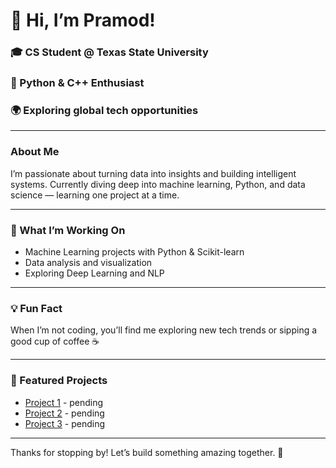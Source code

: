 # 👋 Hi, I’m Pramod!

### 🎓 CS Student @ Texas State University  
### 🤖 Python & C++ Enthusiast  
### 🌍 Exploring global tech opportunities
---

### About Me
I’m passionate about turning data into insights and building intelligent systems. Currently diving deep into machine learning, Python, and data science — learning one project at a time.

---

### 🚀 What I’m Working On
- Machine Learning projects with Python & Scikit-learn  
- Data analysis and visualization  
- Exploring Deep Learning and NLP  

---

### 💡 Fun Fact  
When I’m not coding, you’ll find me exploring new tech trends or sipping a good cup of coffee ☕️

---

### 📌 Featured Projects  
<!-- You can pin these repos on GitHub and link here -->
- [Project 1](https://github.com/yourusername/project1) - pending 
- [Project 2](https://github.com/yourusername/project2) - pending  
- [Project 3](https://github.com/yourusername/project3) - pending
---

Thanks for stopping by! Let’s build something amazing together. 🚀
